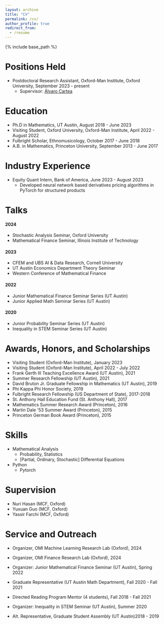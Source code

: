 ```yaml
---
layout: archive
title: "CV"
permalink: /cv/
author_profile: true
redirect_from:
  - /resume
---
```


{% include base_path %}

Positions Held
======
* Postdoctoral Research Assistant, Oxford-Man Institute, Oxford University, September 2023 - present
  * Supervisor: [Álvaro Cartea](https://sites.google.com/site/alvarocartea/home)

Education
======
* Ph.D in Mathematics, UT Austin, August 2018 - June 2023
* Visiting Student, Oxford University, Oxford-Man Institute, April 2022 - August 2022
* Fulbright Scholar, Ethnomusicology, October 2017 - June 2018
* A.B. in Mathematics, Princeton University, September 2013 - June 2017


Industry Experience
======
* Equity Quant Intern, Bank of America, June 2023 - August 2023
  * Developed neural network based derivatives pricing algorithms in PyTorch for structured products
  

Talks
======
#### 2024
* Stochastic Analysis Seminar, Oxford University
* Mathematical Finance Seminar, Illinois Institute of Technology

#### 2023
* CFEM and UBS AI & Data Research, Cornell University 
* UT Austin Economics Department Theory Seminar 
* Western Conference of Mathematical Finance

#### 2022
* Junior Mathematical Finance Seminar Series (UT Austin) 
* Junior Applied Math Seminar Series (UT Austin) 

#### 2020
* Junior Probability Seminar Series (UT Austin) 
* Inequality in STEM Seminar Series (UT Austin)

Awards, Honors, and Scholarships
======
* Visiting Student  (Oxford-Man Institute),  January 2023
* Visiting Student  (Oxford-Man Institute),  April 2022 - July 2022
* Frank Gerth III Teaching Excellence Award (UT Austin), 2021
* Summer Research Fellowship (UT Austin), 2021
* David Bruton Jr. Graduate Fellowship in Mathematics (UT Austin), 2019
* Phi Kappa Phi Honor Society, 2019
* Fulbright Research Fellowship (US Department of State), 2017-2018
* St. Anthony Hall Education Fund (St. Anthony Hall), 2017 
* Mathematics Summer Research Award (Princeton), 2016 
* Martin Dale '53 Summer Award (Princeton), 2015
* Princeton German Book Award (Princeton), 2015


Skills
======
* Mathematical Analysis
  * Probability, Statistics
  * [Partial, Ordinary, Stochastic] Differential Equations
* Python
  * Pytorch

Supervision
======
* Nuri Hasan (MCF, Oxford)
* Yuxuan Guo (MCF, Oxford)
* Yassir Farchi (MCF, Oxford)


Service and Outreach
======
* Organizer, OMI Machine Learning Research Lab (Oxford), 2024

* Organizer, OMI Finance Research Lab (Oxford), 2024

* Organizer: Junior Mathematical Finance Seminar (UT Austin), Spring 2022

* Graduate Representative (UT Austin Math Department), Fall 2020 - Fall 2021

* Directed Reading Program Mentor (4 students), Fall 2018 - Fall 2021

* Organizer: Inequality in STEM Seminar (UT Austin), Summer 2020

* Alt. Representative, Graduate Student Assembly (UT Austin)2018 - 2019 


<!-- Preprints
======
  <ul>{% for post in site.publications reversed %}
    {% include archive-single-cv.html %}
  {% endfor %}</ul>

Publications
======
  <ul>{% for post in site.publications reversed %}
    {% include archive-single-cv.html %}
  {% endfor %}</ul>
  
Talks
======
  <ul>{% for post in site.talks reversed %}
    {% include archive-single-talk-cv.html  %}
  {% endfor %}</ul>
  
Teaching
======
  <ul>{% for post in site.teaching reversed %}
    {% include archive-single-cv.html %}
  {% endfor %}</ul>
  
Service and leadership
======
* Currently signed in to 43 different slack teams -->
